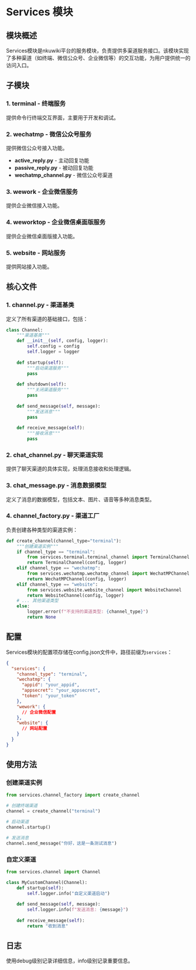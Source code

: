 # Services 模块

## 模块概述

Services模块是nkuwiki平台的服务模块，负责提供多渠道服务接口。该模块实现了多种渠道（如终端、微信公众号、企业微信等）的交互功能，为用户提供统一的访问入口。

## 子模块

### 1. terminal - 终端服务

提供命令行终端交互界面，主要用于开发和调试。

### 2. wechatmp - 微信公众号服务

提供微信公众号接入功能。

- **active_reply.py** - 主动回复功能
- **passive_reply.py** - 被动回复功能
- **wechatmp_channel.py** - 微信公众号渠道

### 3. wework - 企业微信服务

提供企业微信接入功能。

### 4. weworktop - 企业微信桌面版服务

提供企业微信桌面版接入功能。

### 5. website - 网站服务

提供网站接入功能。

## 核心文件

### 1. channel.py - 渠道基类

定义了所有渠道的基础接口，包括：

```python
class Channel:
    """渠道基类"""
    def __init__(self, config, logger):
        self.config = config
        self.logger = logger
    
    def startup(self):
        """启动渠道服务"""
        pass
    
    def shutdown(self):
        """关闭渠道服务"""
        pass
    
    def send_message(self, message):
        """发送消息"""
        pass
    
    def receive_message(self):
        """接收消息"""
        pass
```

### 2. chat_channel.py - 聊天渠道实现

提供了聊天渠道的具体实现，处理消息接收和处理逻辑。

### 3. chat_message.py - 消息数据模型

定义了消息的数据模型，包括文本、图片、语音等多种消息类型。

### 4. channel_factory.py - 渠道工厂

负责创建各种类型的渠道实例：

```python
def create_channel(channel_type="terminal"):
    """创建渠道实例"""
    if channel_type == "terminal":
        from services.terminal.terminal_channel import TerminalChannel
        return TerminalChannel(config, logger)
    elif channel_type == "wechatmp":
        from services.wechatmp.wechatmp_channel import WechatMPChannel
        return WechatMPChannel(config, logger)
    elif channel_type == "website":
        from services.website.website_channel import WebsiteChannel
        return WebsiteChannel(config, logger)
    # ... 其他渠道类型
    else:
        logger.error(f"不支持的渠道类型: {channel_type}")
        return None
```

## 配置

Services模块的配置项存储在config.json文件中，路径前缀为`services`：

```json
{
  "services": {
    "channel_type": "terminal",
    "wechatmp": {
      "appid": "your_appid",
      "appsecret": "your_appsecret",
      "token": "your_token"
    },
    "wework": {
      // 企业微信配置
    },
    "website": {
      // 网站配置
    }
  }
}
```

## 使用方法

### 创建渠道实例

```python
from services.channel_factory import create_channel

# 创建终端渠道
channel = create_channel("terminal")

# 启动渠道
channel.startup()

# 发送消息
channel.send_message("你好，这是一条测试消息")
```

### 自定义渠道

```python
from services.channel import Channel

class MyCustomChannel(Channel):
    def startup(self):
        self.logger.info("自定义渠道启动")
    
    def send_message(self, message):
        self.logger.info(f"发送消息: {message}")
    
    def receive_message(self):
        return "收到消息"
```

## 日志

使用debug级别记录详细信息，info级别记录重要信息。
